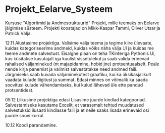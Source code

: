 # Projekt_Eelarve_Systeem
Kursuse "Algoritmid ja Andmestruktuurid" Projekt, mille teemaks on Eelarve jälgimise süsteem.
Projekti koostajad on Mikk-Kaspar Tammi, Oliver Utsar ja Patrick Välja.

12.11 
  Alustasime projektiga. Valisime välja teema ja tegime kiire ülevaate, kuidas kategoriseerime andmeid, kuidas võiks näha välja   UI ja kuidas me teeme andmete salvestust. Eisalgne plaan on teha TKinteriga Pythonis UI, kus küsitakse kasutajalt iga kuulist sissetulekut ja saab valida erinevad rahalised väljaminekud (nt majapidamine, hobid jne) protsentuaalselt. Peale nende kirja panemist ja valimist salvestatakse need andmed faili. Järgmiseks saab kuvada väljaminekutest graafiku, kui ka üksikasjalikult vaadata kulude liigitust ja summat. Edasi minnes on võimalik ka saada soovitusi kulude vähendamiseks, kui kulud lähevad üle ette pandud protsentidest. 

05.12
Liikusime projektiga edasi
Lisasime juurde kindlad kategooriad. Salvestamiseks kasutame Excelit, et varasemalt tehtud muudatused salvestuksid ilusasti kindlasse faili ja et neile saaks lisada erinevaid osi juurde soovi korral.

10.12
Koodi parandamine.
